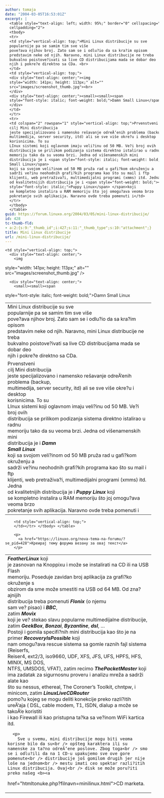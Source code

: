 ```yaml
---
author: tomaja
date: "2004-03-05T16:53:01Z"
excerpt: |
  <table style="text-align: left; width: 95%;" border="0" cellspacing="2"
  cellpadding="2">
  <tbody>
  <tr>
  <td style="vertical-align: top;">Mini Linux distribucije su sve
  popularnije pa se samim tim sve više
  pove?ava njihov broj. Zato sam se i odlu?io da sa kra?im opisom
  predstavim neke od njih. Naravno, mini Linux distribucije ne treba
  bukvalno poistove?ivati sa live CD distribucijama mada se dobar deo
  njih i pokre?e direktno sa CDa. <br>
  </td>
  <td style="vertical-align: top;">
  <div style="text-align: center;"><img
  style="width: 141px; height: 113px;" alt=""
  src="images/screenshot_thumb.jpg"><br>
  </div>
  <div style="text-align: center;"><small><small><span
  style="font-style: italic; font-weight: bold;">Damn Small Linux</span></small></small><br>
  </div>
  </td>
  </tr>
  <tr>
  <td colspan="2" rowspan="1" style="vertical-align: top;">Prvenstveni
  cilj Mini distribucija
  jeste specijalizovano i namensko rešavanje odreÄ‘enih problema (backup,
  multimedija, server security, itd) ali se sve više okre?u i desktop
  korisnicima. To su
  LInux sistemi koji oglavnom imaju veli?inu od 50 MB. Ve?i broj ovih
  distribucija se prilikom podizanja sistema direktno istalirao u radnu
  memoriju tako da su veoma brzi. Jedna od višenamenskih mini
  distribucija je i <span style="font-style: italic; font-weight: bold;">Damn
  Small Linux</span>
  koji sa svojom veli?inom od 50 MB pruža rad u gafi?kom okruženju a
  sadrži ve?inu neohodnih grafi?kih programa kao što su mail i ftp
  klijenti, web pretraživa?i, multimedijalni programi (xmms) itd. Jedna
  od kvalitetnijih distribucija je i <span style="font-weight: bold;"><span
  style="font-style: italic;">Puppy Linux</span> </span>koji
  se kompletno instalira u RAM memoriju što joj omogu?ava veoma brzo
  pokretanje svih aplikacija. Naravno ovde treba pomenuti i</td>
  </tr>
  </tbody>
  </table>
guid: https://forum.linuxo.org/2004/03/05/mini-linux-distribucije/
id: 428
tc-thumb-fld:
- a:2:{s:9:"_thumb_id";i:427;s:11:"_thumb_type";s:10:"attachment";}
title: Mini Linux distribucije
url: /mini-linux-distribucije/
---
```

<table style="text-align: left; width: 95%;" border="0" cellspacing="2"
cellpadding="2">
  </p> <tr>
    <td style="vertical-align: top;">
      Mini Linux distribucije su sve<br /> popularnije pa se samim tim sve više<br /> pove?ava njihov broj. Zato sam se i odlu?io da sa kra?im opisom<br /> predstavim neke od njih. Naravno, mini Linux distribucije ne treba<br /> bukvalno poistove?ivati sa live CD distribucijama mada se dobar deo<br /> njih i pokre?e direktno sa CDa.
    </td>
    
    <td style="vertical-align: top;">
      <div style="text-align: center;">
        <img
style="width: 141px; height: 113px;" alt=""
src="images/screenshot_thumb.jpg" />
      </div>
      
      <div style="text-align: center;">
        <small><small><span
style="font-style: italic; font-weight: bold;">Damn Small Linux</span></small></small>
      </div>
    </td>
  </tr>
  
  <tr>
    <td colspan="2" rowspan="1" style="vertical-align: top;">
      Prvenstveni<br /> cilj Mini distribucija<br /> jeste specijalizovano i namensko rešavanje odreÄ‘enih problema (backup,<br /> multimedija, server security, itd) ali se sve više okre?u i desktop<br /> korisnicima. To su<br /> LInux sistemi koji oglavnom imaju veli?inu od 50 MB. Ve?i broj ovih<br /> distribucija se prilikom podizanja sistema direktno istalirao u radnu<br /> memoriju tako da su veoma brzi. Jedna od višenamenskih mini<br /> distribucija je i <span style="font-style: italic; font-weight: bold;">Damn<br /> Small Linux</span><br /> koji sa svojom veli?inom od 50 MB pruža rad u gafi?kom okruženju a<br /> sadrži ve?inu neohodnih grafi?kih programa kao što su mail i ftp<br /> klijenti, web pretraživa?i, multimedijalni programi (xmms) itd. Jedna<br /> od kvalitetnijih distribucija je i <span style="font-weight: bold;"><span
style="font-style: italic;">Puppy Linux</span> </span>koji<br /> se kompletno instalira u RAM memoriju što joj omogu?ava veoma brzo<br /> pokretanje svih aplikacija. Naravno ovde treba pomenuti i
    </td>
  </tr>
</table>

<!--break-->

<table style="text-align: left; width: 95%;" border="0"
cellspacing="2" cellpadding="2">
  </p> <tr>
    <td colspan="1" style="vertical-align: top;">
      <span
style="font-style: italic; font-weight: bold;">FeatherLinux </span>koji<br /> je zasnovan na Knoppixu i može se instalirati na CD ili na USB Flash<br /> memoriju. Poseduje zavidan broj aplikacija za grafi?ko okruženje s<br /> obzirom da sme može smestiti na USB od 64 MB. Od zna?ajnijih<br /> distribucija treba pomenuti <span
style="font-style: italic; font-weight: bold;">Flonix</span> (o njemu<br /> sam ve? pisao) i <span style="font-style: italic; font-weight: bold;">BBC</span>,<br /> zatim <span style="font-style: italic; font-weight: bold;">Movix</span><br /> koji je ve? stekao slavu popularne multimedijalne distribucije, zatim <span
style="font-weight: bold; font-style: italic;">GeekBox</span>, <span
style="font-weight: bold; font-style: italic;">Bonzai</span>, <span
style="font-style: italic; font-weight: bold;">Byzantine</span>, <span
style="font-style: italic; font-weight: bold;">dsl</span>, &#8230;<br /> Postoji i gomila specifi?nih mini distribucija kao što je na primer <span
style="font-weight: bold; font-style: italic;">RecoveryIsPossible </span>koji<br /> nam omogu?ava rescue sistema sa gomle raznih fajl sistema (Reiserfs,<br /> Reiser4, ext2/3, iso9660, UDF, XFS, JFS, UFS, HPFS, HFS, MINIX, MS DOS,<br /> NTFS, UMSDOS, VFAT), zatim recimo <span
style="font-style: italic; font-weight: bold;">ThePacketMaster </span>koji<br /> ima zadatak za sigurnosnu proveru i analizu mreža a sadrži alate kao<br /> što su nessus, ethereal, The Coroner&#8217;s Toolkit, chntpw, i<br /> minicom, zatim <span style="font-style: italic; font-weight: bold;">LinuxLiveCDRouter<br /> </span>pomo?u kojeg se mogu deliti konekcije preko razli?itih<br /> ureÄ‘aja ( DSL, cable modem, T1, ISDN, dialup a može se takoÄ‘e koristiti<br /> i kao Firewall ili kao pristupna ta?ka sa ve?inom WiFi kartica itd.</p> 
      
      <p>
        Sve u svemu, mini distribucije mogu biti veoma korisne bilo da su<br /> opšteg karaktera ili su namenske za ta?no odreÄ‘ene poslove. Zbog toga<br /> smo se i odlu?ili da na 1 CD-u upakujemo sve ove gore pomenute<br /> distribucije još gomilom drugih jer nije loše na jednom<br /> mestu imati ceo spektar razli?itih Linux distribucija. Ovaj<br /> disk se može poru?iti preko našeg <b><a
href="htmltonuke.php?filnavn=minilinux.html">CD marketa</a></b>. </td> 
        
        <td style="vertical-align: top;">
        </td></tr> </tbody> </table> 
        
        <p>
          <a href="https://linuxo.org/nova-tema-na-forumu/?se_pid=428">Креирај тему форума везану за овај текст</a>
        </p>